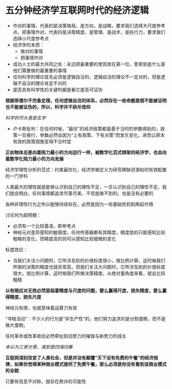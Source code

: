 # 五分钟经济学互联网时代的经济逻辑

- 作对的事情，代表的是决策格局，是方向，是战略，要求我们选择大尺度参考点，把事情作对，代表的是决策精度，是管理、是战术，是执行力，要求我们选择小尺度参考点
- 经济学的本质：
  - 做对的事情
  - 把事情作对
- 成功人士的最大共同之处：永远把最重要的使其放在第一位，思索到底什么是他们需要做的最重要的事情
- 任何科学的理论首先必须是逻辑自洽的，逻辑自洽的理论不一定对的，但是逻辑不自洽的理论肯定不对的
- 是否具有科学性的关键判据是看它是否可证伪

**根据哥德尔不完备定理，任何逻辑自洽的体系，必然存在一些命题是既不能被证明也不能被证伪的，所以，科学并不排斥信仰**

*科学的尽头竟是玄学*

- 卢卡斯批判：在任何时候，“最优”的经济政策都是基于当时的参数得到的，政策一旦推行，参数必然会因为“上有政策、下有对策”而发生变化，进而让原本有效的政策措施变得不合时宜



**正如物体总是向着阻力最小的方向运行一样，被数学化范式绑架的经济学，也会向着数学化阻力最小的方向发展**

经济学理性分析的范式：约束最优化，经济学被定义为研究稀缺资源如何有效配置的一门学科

人类最大的理性就是能够认识到自己的理性不足，一旦认识到自己的理性不足，我们就会明白，任何事情都追求尽善尽美，不但是做不到的，也是没有必要的



各种非理性行为之所以能够持续存在，必然是因为一些基础性机制再起作用



讨论何为超预期：

- 必须有一个比较基准，即参考点
- 神经元对差异感知的敏感度，任何传感器都有其精度，精度低的只能感知比较粗略的变化，而精度高的则可以感知比较细微的变化



标度效应：

- 当我们关注小问题时，它所涉及到的价值标度很小，按比例计算，这时候我们所做的决策的精度也就非常高，但我们关注大问题时，它所涉及到的价值标度很大，按比例计算，这时候我们所做决策精度，从绝对量角度来看，就会比较粗糙

**以有限应对无效必然面临着精度与尺度的问题，要么赢得尺度，损失精度，要么赢得精度，损失尺度**

神经元有限，也就意味着运算力有效

“寻租活动”：不少人的行为是“非生产性”的，他们努力追求的是分割蛋糕，而不是做大蛋糕。

任何革命或改革收拾必然牵扯到旧势力的摧毁与新势力的成长



*本以为三家分晋，谁到是四海归秦*

**互联网深刻改变了人类社会，但是并没有颠覆”天下没有免费的午餐“的经济规律，如果你觉得某种商业模式提供了免费午餐，那么必须是你没有看到该商业模式的全貌**

只要有信息不对称，就存在欺诈的可能性

